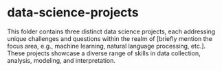 # data-science-projects
This folder contains three distinct data science projects, each addressing unique challenges and questions within the realm of [briefly mention the focus area, e.g., machine learning, natural language processing, etc.]. These projects showcase a diverse range of skills in data collection, analysis, modeling, and interpretation.
